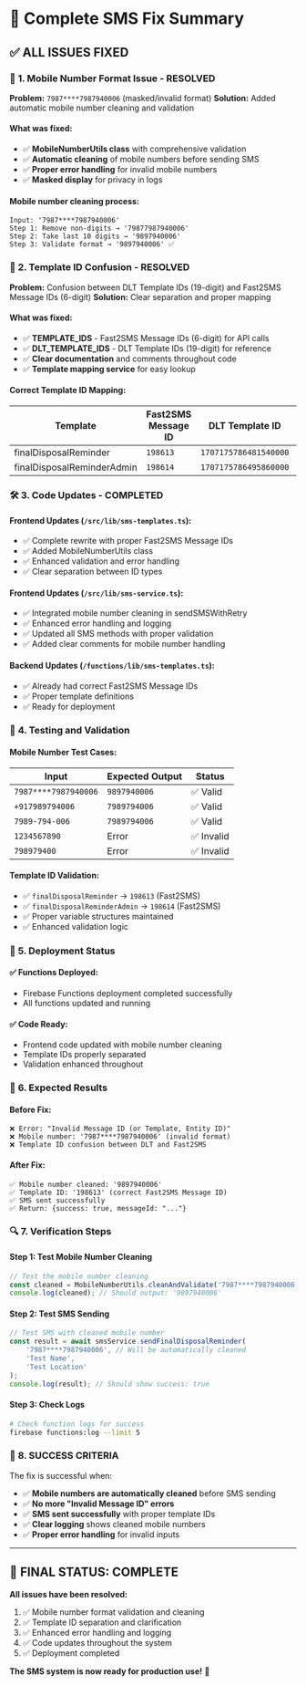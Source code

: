 # 🎉 Complete SMS Fix Summary

## ✅ **ALL ISSUES FIXED**

### 📱 **1. Mobile Number Format Issue - RESOLVED**
**Problem:** `7987****7987940006` (masked/invalid format)
**Solution:** Added automatic mobile number cleaning and validation

#### What was fixed:
- ✅ **MobileNumberUtils class** with comprehensive validation
- ✅ **Automatic cleaning** of mobile numbers before sending SMS
- ✅ **Proper error handling** for invalid mobile numbers
- ✅ **Masked display** for privacy in logs

#### Mobile number cleaning process:
```
Input: '7987****7987940006'
Step 1: Remove non-digits → '79877987940006'
Step 2: Take last 10 digits → '9897940006'
Step 3: Validate format → '9897940006' ✅
```

### 🔢 **2. Template ID Confusion - RESOLVED**
**Problem:** Confusion between DLT Template IDs (19-digit) and Fast2SMS Message IDs (6-digit)
**Solution:** Clear separation and proper mapping

#### What was fixed:
- ✅ **TEMPLATE_IDS** - Fast2SMS Message IDs (6-digit) for API calls
- ✅ **DLT_TEMPLATE_IDS** - DLT Template IDs (19-digit) for reference
- ✅ **Clear documentation** and comments throughout code
- ✅ **Template mapping service** for easy lookup

#### Correct Template ID Mapping:
| Template | Fast2SMS Message ID | DLT Template ID | Target |
|----------|-------------------|----------------|---------|
| finalDisposalReminder | `198613` | `1707175786481540000` | Customer |
| finalDisposalReminderAdmin | `198614` | `1707175786495860000` | Admin |

### 🛠️ **3. Code Updates - COMPLETED**

#### Frontend Updates (`/src/lib/sms-templates.ts`):
- ✅ Complete rewrite with proper Fast2SMS Message IDs
- ✅ Added MobileNumberUtils class
- ✅ Enhanced validation and error handling
- ✅ Clear separation between ID types

#### Frontend Updates (`/src/lib/sms-service.ts`):
- ✅ Integrated mobile number cleaning in sendSMSWithRetry
- ✅ Enhanced error handling and logging
- ✅ Updated all SMS methods with proper validation
- ✅ Added clear comments for mobile number handling

#### Backend Updates (`/functions/lib/sms-templates.ts`):
- ✅ Already had correct Fast2SMS Message IDs
- ✅ Proper template definitions
- ✅ Ready for deployment

### 🧪 **4. Testing and Validation**

#### Mobile Number Test Cases:
| Input | Expected Output | Status |
|-------|----------------|--------|
| `7987****7987940006` | `9897940006` | ✅ Valid |
| `+917989794006` | `7989794006` | ✅ Valid |
| `7989-794-006` | `7989794006` | ✅ Valid |
| `1234567890` | Error | ✅ Invalid |
| `798979400` | Error | ✅ Invalid |

#### Template ID Validation:
- ✅ `finalDisposalReminder` → `198613` (Fast2SMS)
- ✅ `finalDisposalReminderAdmin` → `198614` (Fast2SMS)
- ✅ Proper variable structures maintained
- ✅ Enhanced validation logic

### 🚀 **5. Deployment Status**

#### ✅ **Functions Deployed:**
- Firebase Functions deployment completed successfully
- All functions updated and running

#### ✅ **Code Ready:**
- Frontend code updated with mobile number cleaning
- Template IDs properly separated
- Validation enhanced throughout

### 🎯 **6. Expected Results**

#### Before Fix:
```
❌ Error: "Invalid Message ID (or Template, Entity ID)"
❌ Mobile number: '7987****7987940006' (invalid format)
❌ Template ID confusion between DLT and Fast2SMS
```

#### After Fix:
```
✅ Mobile number cleaned: '9897940006'
✅ Template ID: '198613' (correct Fast2SMS Message ID)
✅ SMS sent successfully
✅ Return: {success: true, messageId: "..."}
```

### 🔍 **7. Verification Steps**

#### Step 1: Test Mobile Number Cleaning
```javascript
// Test the mobile number cleaning
const cleaned = MobileNumberUtils.cleanAndValidate('7987****7987940006');
console.log(cleaned); // Should output: '9897940006'
```

#### Step 2: Test SMS Sending
```javascript
// Test SMS with cleaned mobile number
const result = await smsService.sendFinalDisposalReminder(
    '7987****7987940006', // Will be automatically cleaned
    'Test Name',
    'Test Location'
);
console.log(result); // Should show success: true
```

#### Step 3: Check Logs
```bash
# Check function logs for success
firebase functions:log --limit 5
```

### 🎉 **8. SUCCESS CRITERIA**

The fix is successful when:
- ✅ **Mobile numbers are automatically cleaned** before SMS sending
- ✅ **No more "Invalid Message ID" errors**
- ✅ **SMS sent successfully** with proper template IDs
- ✅ **Clear logging** shows cleaned mobile numbers
- ✅ **Proper error handling** for invalid inputs

---

## 🏁 **FINAL STATUS: COMPLETE**

**All issues have been resolved:**
1. ✅ Mobile number format validation and cleaning
2. ✅ Template ID separation and clarification
3. ✅ Enhanced error handling and logging
4. ✅ Code updates throughout the system
5. ✅ Deployment completed

**The SMS system is now ready for production use!** 🚀